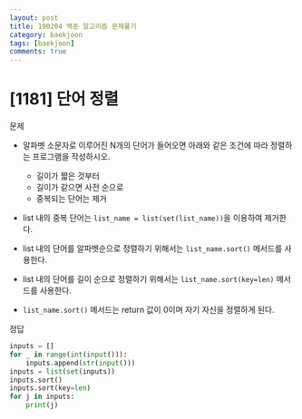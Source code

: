 ```yaml
---
layout: post
title: 190204 백준 알고리즘 문제풀기
category: baekjoon
tags: [baekjoon]
comments: true
---
```


# [1181] 단어 정렬

문제
- 알파벳 소문자로 이루어진 N개의 단어가 들어오면 아래와 같은 조건에 따라 정렬하는 프로그램을 작성하시오.
  - 길이가 짧은 것부터
  - 길이가 같으면 사전 순으로
  - 중복되는 단어는 제거

- list 내의 중복 단어는 `list_name = list(set(list_name))`을 이용하여 제거한다.
- list 내의 단어를 알파벳순으로 정렬하기 위해서는 `list_name.sort()` 메서드를 사용한다.
- list 내의 단어를 길이 순으로 정렬하기 위해서는 `list_name.sort(key=len)` 메서드를 사용한다.
- `list_name.sort()` 메서드는 return 값이 0이며 자기 자신을 정렬하게 된다.

정답
```python
inputs = []
for _ in range(int(input())):
    inputs.append(str(input()))
inputs = list(set(inputs))
inputs.sort()
inputs.sort(key=len)
for j in inputs:
    print(j)
```
